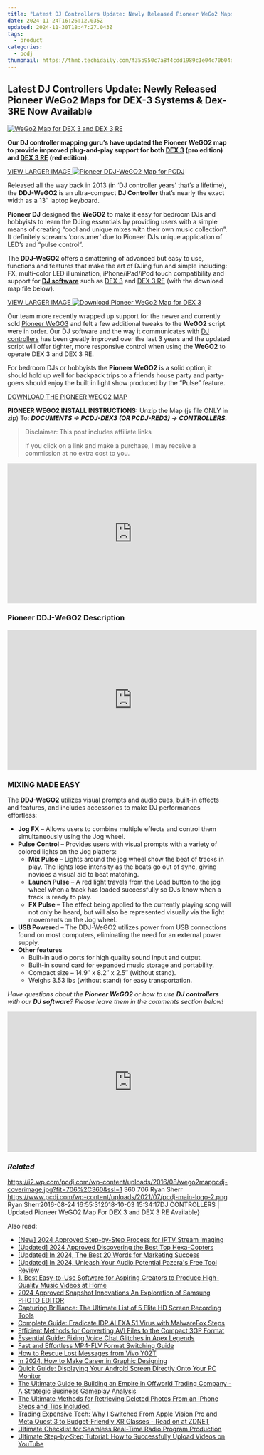 ```yaml
---
title: "Latest DJ Controllers Update: Newly Released Pioneer WeGo2 Maps for DEX-3 Systems & Dex-3RE Now Available"
date: 2024-11-24T16:26:12.035Z
updated: 2024-11-30T18:47:27.043Z
tags:
  - product
categories:
  - pcdj
thumbnail: https://thmb.techidaily.com/f35b950c7a8f4cdd1989c1e04c70b04dbfa6ce641c77398dacbaad68cbaf2be6.jpg
---
```


## Latest DJ Controllers Update: Newly Released Pioneer WeGo2 Maps for DEX-3 Systems & Dex-3RE Now Available

[![WeGo2 Map for DEX 3 and DEX 3 RE](https://i2.wp.com/pcdj.com/wp-content/uploads/2016/08/wego2mappcdj-coverimage.jpg?resize=706%2C321&ssl=1)](https://i2.wp.com/pcdj.com/wp-content/uploads/2016/08/wego2mappcdj-coverimage.jpg?fit=706%2C360&ssl=1 "WeGo2 Map for DEX 3 and DEX 3 RE")

**Our DJ controller mapping guru’s have updated the Pioneer WeGO2 map to provide improved plug-and-play support for both [DEX 3](https://tools.techidaily.com/pcdj/products/) (pro edition) and [DEX 3 RE](https://tools.techidaily.com/pcdj/products/) (red edition).**

[VIEW LARGER IMAGE ![Pioneer DDJ-WeGO2 Map for PCDJ](https://i0.wp.com/pcdj.com/wp-content/uploads/2016/08/pioneer-ddj-wego2-black7.jpg?fit=300%2C184&ssl=1 "Pioneer DDJ-WeGO2 Map for PCDJ")](https://i0.wp.com/pcdj.com/wp-content/uploads/2016/08/pioneer-ddj-wego2-black7.jpg?fit=1030%2C630&ssl=1)

Released all the way back in 2013 (in ‘DJ controller years’ that’s a lifetime), the **DDJ-WeGO2** is an ultra-compact **DJ Controller** that’s nearly the exact width as a 13″ laptop keyboard.

**Pioneer DJ** designed the **WeGO2** to make it easy for bedroom DJs and hobbyists to learn the DJing essentials by providing users with a simple means of creating “cool and unique mixes with their own music collection”. It definitely screams ‘consumer’ due to Pioneer DJs unique application of LED’s and “pulse control”.

The **DDJ-WeGO2** offers a smattering of advanced but easy to use, functions and features that make the art of DJing fun and simple including: FX, multi-color LED illumination, iPhone/iPad/iPod touch compatibility and support for **[DJ software](https://tools.techidaily.com/pcdj/products/)** such as [DEX 3](https://tools.techidaily.com/pcdj/products/) and [DEX 3 RE](https://tools.techidaily.com/pcdj/products/) (with the download map file below).

[VIEW LARGER IMAGE ![Download Pioneer WeGo2 Map for DEX 3](https://i1.wp.com/pcdj.com/wp-content/uploads/2016/08/wego2.jpg?fit=300%2C133&ssl=1 "Download Pioneer WeGo2 Map for DEX 3")](https://i1.wp.com/pcdj.com/wp-content/uploads/2016/08/wego2.jpg?fit=1030%2C458&ssl=1)

Our team more recently wrapped up support for the newer and currently sold [Pioneer WeGO3](https://tools.techidaily.com/pcdj/products/) and felt a few additional tweaks to the **WeGO2** script were in order. Our DJ software and the way it communicates with [DJ controllers](https://tools.techidaily.com/pcdj/products/) has been greatly improved over the last 3 years and the updated script will offer tighter, more responsive control when using the **WeGO2** to operate DEX 3 and DEX 3 RE.

For bedroom DJs or hobbyists the **Pioneer WeGO2** is a solid option, it should hold up well for backpack trips to a friends house party and party-goers should enjoy the built in light show produced by the “Pulse” feature.

[DOWNLOAD THE PIONEER WEGO2 MAP](https://tools.techidaily.com/pcdj/products/)

**PIONEER WEGO2 INSTALL INSTRUCTIONS:** Unzip the Map (js file ONLY in zip) To: _**DOCUMENTS -> PCDJ-DEX3 (OR PCDJ-RED3) -> CONTROLLERS.**_ 

>  Disclaimer: This post includes affiliate links
>
>  If you click on a link and make a purchase, I may receive a commission at no extra cost to you.
>

<!-- affiliate ads begin -->
<iframe width="560" height="315" src="https://www.youtube.com/embed/tPgf_wSdhS8?si=BHoH1ryaxmwk-8FV" title="YouTube video player" frameborder="0" allow="accelerometer; autoplay; clipboard-write; encrypted-media; gyroscope; picture-in-picture; web-share" referrerpolicy="strict-origin-when-cross-origin" allowfullscreen></iframe>
<!-- affiliate ads end -->

### Pioneer DDJ-WeGO2 Description

<!-- affiliate ads begin -->
<iframe width="560" height="315" src="https://www.youtube.com/embed/w7c5EHp-GDw?si=UTw7lZR0wTmRjp8W" title="YouTube video player" frameborder="0" allow="accelerometer; autoplay; clipboard-write; encrypted-media; gyroscope; picture-in-picture; web-share" referrerpolicy="strict-origin-when-cross-origin" allowfullscreen></iframe>
<!-- affiliate ads end -->

### MIXING MADE EASY

The **DDJ-WeGO2** utilizes visual prompts and audio cues, built-in effects and features, and includes accessories to make DJ performances effortless:

* **Jog FX** – Allows users to combine multiple effects and control them simultaneously using the Jog wheel.
* **Pulse** **Control** – Provides users with visual prompts with a variety of colored lights on the Jog platters:  
   * **Mix Pulse** – Lights around the jog wheel show the beat of tracks in play. The lights lose intensity as the beats go out of sync, giving novices a visual aid to beat matching.  
   * **Launch Pulse** – A red light travels from the Load button to the jog wheel when a track has loaded successfully so DJs know when a track is ready to play.  
   * **FX Pulse** – The effect being applied to the currently playing song will not only be heard, but will also be represented visually via the light movements on the Jog wheel.
* **USB Powered** – The DDJ-WeGO2 utilizes power from USB connections found on most computers, eliminating the need for an external power supply.
* **Other features**  
   * Built-in audio ports for high quality sound input and output.  
   * Built-in sound card for expanded music storage and portability.  
   * Compact size – 14.9″ x 8.2″ x 2.5″ (without stand).  
   * Weighs 3.53 lbs (without stand) for easy transportation.

_Have questions about the **Pioneer WeGO2** or how to use **DJ controllers** with our **DJ software**? Please leave them in the comments section below!_

<!-- affiliate ads begin -->
<iframe width="560" height="315" src="https://www.youtube.com/embed/0OxkndZbIA4?si=TWJlkTbYKsVag8-q" title="YouTube video player" frameborder="0" allow="accelerometer; autoplay; clipboard-write; encrypted-media; gyroscope; picture-in-picture; web-share" referrerpolicy="strict-origin-when-cross-origin" allowfullscreen></iframe>
<!-- affiliate ads end -->

### _Related_

https://i2.wp.com/pcdj.com/wp-content/uploads/2016/08/wego2mappcdj-coverimage.jpg?fit=706%2C360&ssl=1 360 706 Ryan Sherr https://www.pcdj.com/wp-content/uploads/2021/07/pcdj-main-logo-2.png Ryan Sherr2016-08-24 16:55:312018-10-03 15:34:17DJ CONTROLLERS | Updated Pioneer WeGO2 Map For DEX 3 and DEX 3 RE Available}

<ins class="adsbygoogle"
     style="display:block"
     data-ad-format="autorelaxed"
     data-ad-client="ca-pub-7571918770474297"
     data-ad-slot="1223367746"></ins>

<ins class="adsbygoogle"
     style="display:block"
     data-ad-client="ca-pub-7571918770474297"
     data-ad-slot="8358498916"
     data-ad-format="auto"
     data-full-width-responsive="true"></ins>

<span class="atpl-alsoreadstyle">Also read:</span>
<div><ul>
<li><a href="https://screen-mirroring-recording.techidaily.com/new-2024-approved-step-by-step-process-for-iptv-stream-imaging/"><u>[New] 2024 Approved Step-by-Step Process for IPTV Stream Imaging</u></a></li>
<li><a href="https://fox-blue.techidaily.com/updated-2024-approved-discovering-the-best-top-hexa-copters/"><u>[Updated] 2024 Approved Discovering the Best Top Hexa-Copters</u></a></li>
<li><a href="https://fox-direct.techidaily.com/updated-in-2024-the-best-20-words-for-marketing-success/"><u>[Updated] In 2024, The Best 20 Words for Marketing Success</u></a></li>
<li><a href="https://fox-glue.techidaily.com/updated-in-2024-unleash-your-audio-potential-pazeras-free-tool-review/"><u>[Updated] In 2024, Unleash Your Audio Potential Pazera's Free Tool Review</u></a></li>
<li><a href="https://discover-fantastic.techidaily.com/1-best-easy-to-use-software-for-aspiring-creators-to-produce-high-quality-music-videos-at-home/"><u>1. Best Easy-to-Use Software for Aspiring Creators to Produce High-Quality Music Videos at Home</u></a></li>
<li><a href="https://extra-support.techidaily.com/2024-approved-snapshot-innovations-an-exploration-of-samsung-photo-editor/"><u>2024 Approved Snapshot Innovations An Exploration of Samsung PHOTO EDITOR</u></a></li>
<li><a href="https://discover-fantastic.techidaily.com/capturing-brilliance-the-ultimate-list-of-5-elite-hd-screen-recording-tools/"><u>Capturing Brilliance: The Ultimate List of 5 Elite HD Screen Recording Tools</u></a></li>
<li><a href="https://discover-fantastic.techidaily.com/complete-guide-eradicate-idpalexa51-virus-with-malwarefox-steps/"><u>Complete Guide: Eradicate IDP.ALEXA.51 Virus with MalwareFox Steps</u></a></li>
<li><a href="https://discover-fantastic.techidaily.com/efficient-methods-for-converting-avi-files-to-the-compact-3gp-format/"><u>Efficient Methods for Converting AVI Files to the Compact 3GP Format</u></a></li>
<li><a href="https://sound-issues.techidaily.com/essential-guide-fixing-voice-chat-glitches-in-apex-legends/"><u>Essential Guide: Fixing Voice Chat Glitches in Apex Legends</u></a></li>
<li><a href="https://discover-fantastic.techidaily.com/fast-and-effortless-mp4-flv-format-switching-guide/"><u>Fast and Effortless MP4-FLV Format Switching Guide</u></a></li>
<li><a href="https://blog-min.techidaily.com/how-to-rescue-lost-messages-from-vivo-y02t-by-fonelab-android-recover-messages/"><u>How to Rescue Lost Messages from Vivo Y02T</u></a></li>
<li><a href="https://fox-friendly.techidaily.com/in-2024-how-to-make-career-in-graphic-designing/"><u>In 2024, How to Make Career in Graphic Designing</u></a></li>
<li><a href="https://discover-fantastic.techidaily.com/quick-guide-displaying-your-android-screen-directly-onto-your-pc-monitor/"><u>Quick Guide: Displaying Your Android Screen Directly Onto Your PC Monitor</u></a></li>
<li><a href="https://buynow-tips.techidaily.com/the-ultimate-guide-to-building-an-empire-in-offworld-trading-company-a-strategic-business-gameplay-analysis/"><u>The Ultimate Guide to Building an Empire in Offworld Trading Company - A Strategic Business Gameplay Analysis</u></a></li>
<li><a href="https://discover-fantastic.techidaily.com/the-ultimate-methods-for-retrieving-deleted-photos-from-an-iphone-steps-and-tips-included/"><u>The Ultimate Methods for Retrieving Deleted Photos From an iPhone Steps and Tips Included.</u></a></li>
<li><a href="https://techno-recovery.techidaily.com/trading-expensive-tech-why-i-switched-from-apple-vision-pro-and-meta-quest-3-to-budget-friendly-xr-glasses-read-on-at-zdnet/"><u>Trading Expensive Tech: Why I Switched From Apple Vision Pro and Meta Quest 3 to Budget-Friendly XR Glasses - Read on at ZDNET</u></a></li>
<li><a href="https://discover-fantastic.techidaily.com/ultimate-checklist-for-seamless-real-time-radio-program-production/"><u>Ultimate Checklist for Seamless Real-Time Radio Program Production</u></a></li>
<li><a href="https://discover-fantastic.techidaily.com/ultimate-step-by-step-tutorial-how-to-successfully-upload-videos-on-youtube/"><u>Ultimate Step-by-Step Tutorial: How to Successfully Upload Videos on YouTube</u></a></li>
</ul></div>

